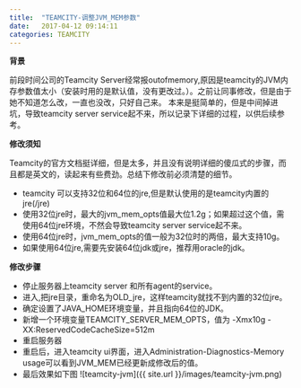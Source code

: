 ```yaml
---
title:  "TEAMCITY-调整JVM_MEM参数"
date:   2017-04-12 09:14:11
categories: TEAMCITY
---
```


**背景**

前段时间公司的Teamcity Server经常报outofmemory,原因是teamcity的JVM内存参数值太小（安装时用的是默认值，没有更改过。）。之前让同事修改，但是由于她不知道怎么改，一直也没改，只好自己来。
本来是挺简单的，但是中间掉进坑，导致teamcity server service起不来，所以记录下详细的过程，以供后续参考。


**修改须知**

Teamcity的官方文档挺详细，但是太多，并且没有说明详细的傻瓜式的步骤，而且都是英文的，读起来有些费劲。总结下修改前必须清楚的细节。

- teamcity 可以支持32位和64位的jre,但是默认使用的是teamcity内置的jre(<Teamcity dir>/jre)
- 使用32位jre时，最大的jvm_mem_opts值最大位1.2g；如果超过这个值，需使用64位jre环境，不然会导致teamcity server service起不来。
- 使用64位jre时，jvm_mem_opts的值一般为32位时的两倍，最大支持10g。
- 如果使用64位jre,需要先安装64位jdk或jre，推荐用oracle的jdk。

**修改步骤**

- 停止服务器上teamcity server 和所有agent的service。
- 进入<teamcity-dir>,把jre目录，重命名为OLD_jre，这样teamcity就找不到内置的32位jre。
- 确定设置了JAVA_HOME环境变量，并且指向64位的JDK。
- 新增一个环境变量TEAMCITY_SERVER_MEM_OPTS，值为 -Xmx10g -XX:ReservedCodeCacheSize=512m
- 重启服务器
- 重启后，进入teamcity ui界面，进入Administration-Diagnostics-Memory usage可以看到JVM_MEM已经更新成修改后的值。
- 最后效果如下图
![teamcity-jvm]({{ site.url }}/images/teamcity-jvm.png)

